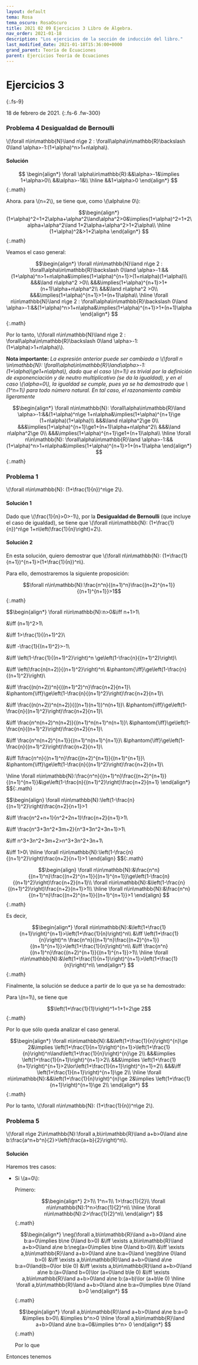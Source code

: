 ```yaml
---
layout: default
tema: Rosa
tema_oscuro: RosaOscuro
title: 2021 02 09 Ejercicios 3 Libro de Álgebra.
nav_order: 2021-01-18
description: "Los ejercicios de la sección de inducción del libro."
last_modified_date: 2021-01-18T15:36:00+0000
grand_parent: Teoría de Ecuaciones
parent: Ejercicios Teoría de Ecuaciones
---
```


# Ejercicios&nbsp;<span class="deg-sitio deg-sitio-texto">3</span>
{:.fs-9}

18 de febrero de 2021.
{:.fs-6 .fw-300}

### Problema&nbsp;<span class="deg-sitio deg-sitio-texto">4</span> Desigualdad de Bernoulli

\\(\forall n\in\mathbb{N}\land n\ge 2 : \forall\alpha\in\mathbb{R}\backslash 0\land \alpha>-1:(1+\alpha)^n>1+n\alpha\\).

#### Solución

$$
\begin{align*}
\forall \alpha\in\mathbb{R}:&&\alpha>-1&\implies 1+\alpha>0\\
&&\alpha>-1&\\
\hline
&&1+\alpha>0 
\end{align*}
$${:.math}

Ahora. para \\(n=2\\), se tiene que, como \\(\alpha\ne 0\\):

$$\begin{align*}
(1+\alpha)^2=1+2\alpha+\alpha^2\land\alpha^2>0&\implies(1+\alpha)^2=1+2\alpha+\alpha^2\land 1+2\alpha+\alpha^2>1+2\alpha\\
\hline
(1+\alpha)^2&>1+2\alpha
\end{align*}
$${:.math}

Veamos el caso general:

$$\begin{align*}
\forall n\in\mathbb{N}\land n\ge 2 : \forall\alpha\in\mathbb{R}\backslash 0\land \alpha>-1:&&(1+\alpha)^n>1+n\alpha&\implies(1+\alpha)^{n+1}>(1+n\alpha)(1+\alpha)\\
&&&\land n\alpha^2 >0\\
&&&\implies(1+\alpha)^{n+1}>1+(n+1)\alpha+n\alpha^2\\
&&&\land n\alpha^2 >0\\
&&&\implies(1+\alpha)^{n+1}>1+(n+1)\alpha\\
\hline
\forall n\in\mathbb{N}\land n\ge 2 : \forall\alpha\in\mathbb{R}\backslash 0\land \alpha>-1:&&(1+\alpha)^n>1+n\alpha&\implies(1+\alpha)^{n+1}>1+(n+1)\alpha
\end{align*}
$${:.math}

Por lo tanto, \\(\forall n\in\mathbb{N}\land n\ge 2 : \forall\alpha\in\mathbb{R}\backslash 0\land \alpha>-1:(1+\alpha)>1+n\alpha)\\).

**Nota importante:** *La expresión anterior puede ser cambiada a \\(\forall n \in\mathbb{N}: \forall\alpha\in\mathbb{R}\land\alpha>-1:(1+\alpha)\ge1+n\alpha\\), dado que el caso \\(n=1\\) es trivial por la definición de exponenciación y de neutro multiplicativo (se da la igualdad), y en el caso \\(\alpha=0\\), la igualdad se cumple, pues ya se ha demostrado que \\(1^n=1\\) para todo número natural. En tal caso, el razonamiento cambia ligeramente*

$$\begin{align*}
\forall n\in\mathbb{N}: \forall\alpha\in\mathbb{R}\land \alpha>-1:&&(1+\alpha)^n\ge 1+n\alpha&\implies(1+\alpha)^{n+1}\ge (1+n\alpha)(1+\alpha)\\
&&&\land n\alpha^2\ge 0\\
&&&\implies(1+\alpha)^{n+1}\ge1+(n+1)\alpha+n\alpha^2\\
&&&\land n\alpha^2\ge 0\\
&&&\implies(1+\alpha)^{n+1}\ge1+(n+1)\alpha\\
\hline
\forall n\in\mathbb{N}: \forall\alpha\in\mathbb{R}\land \alpha>-1:&&(1+\alpha)^n>1+n\alpha&\implies(1+\alpha)^{n+1}>1+(n+1)\alpha
\end{align*}
$${:.math}

### Problema&nbsp;<span class="deg-sitio deg-sitio-texto">1</span>

\\(\forall n\in\mathbb{N}: (1+\frac{1}{n})^n\ge 2\\).

#### Solución 1

Dado que \\(\frac{1}{n}>0>-1\\), por la **Desigualdad de Bernoulli** (que incluye el caso de igualdad), se tiene que \\(\forall n\in\mathbb{N}: (1+\frac{1}{n})^n\ge 1+n\left(\frac{1}{n}\right)=2\\).

#### Solución 2

En esta solución, quiero demostrar que \\(\forall n\in\mathbb{N}: (1+\frac{1}{n+1})^{n+1}>(1+\frac{1}{n})^n\\).

Para ello, demostraremos la siguiente proposición:

$$\forall n\in\mathbb{N}:\frac{n^n}{(n+1)^n}\frac{(n+2)^{n+1}}{(n+1)^{n+1}}>1$${:.math}

$$\begin{align*}
\forall n\in\mathbb{N}:n>0&\iff n+1>1\\

&\iff (n+1)^2>1\\

&\iff 1>\frac{1}{(n+1)^2}\\

&\iff -\frac{1}{(n+1)^2}>-1\\

&\iff \left(1-\frac{1}{(n+1)^2}\right)^n
\ge\left(1-\frac{n}{(n+1)^2}\right)\\

&\iff \left(\frac{n(n+2)}{(n+1)^2}\right)^n\\
&\phantom{\iff}\ge\left(1-\frac{n}{(n+1)^2}\right)\\

&\iff \frac{(n(n+2))^n}{((n+1)^2)^n}\frac{n+2}{n+1}\\
&\phantom{\iff}\ge\left(1-\frac{n}{(n+1)^2}\right)\frac{n+2}{n+1}\\

&\iff \frac{(n(n+2))^n(n+2)}{((n+1)(n+1))^n(n+1)}\\
&\phantom{\iff}\ge\left(1-\frac{n}{(n+1)^2}\right)\frac{n+2}{n+1}\\

&\iff \frac{n^n(n+2)^n(n+2)}{(n+1)^n(n+1)^n(n+1)}\\
&\phantom{\iff}\ge\left(1-\frac{n}{(n+1)^2}\right)\frac{n+2}{n+1}\\

&\iff \frac{n^n(n+2)^{n+1}}{(n+1)^n(n+1)^{n+1}}\\
&\phantom{\iff}\ge\left(1-\frac{n}{(n+1)^2}\right)\frac{n+2}{n+1}\\


&\iff 1\frac{n^n}{(n+1)^n}\frac{(n+2)^{n+1}}{(n+1)^{n+1}}\\
&\phantom{\iff}\ge\left(1-\frac{n}{(n+1)^2}\right)\frac{n+2}{n+1}\\

\hline
\forall n\in\mathbb{N}:\frac{n^n}{(n+1)^n}\frac{(n+2)^{n+1}}{(n+1)^{n+1}}&\ge\left(1-\frac{n}{(n+1)^2}\right)\frac{n+2}{n+1}
\end{align*}
$${:.math}

$$\begin{align}
\forall n\in\mathbb{N}:\left(1-\frac{n}{(n+1)^2}\right)\frac{n+2}{n+1}>1
 
&\iff \frac{n^2+n+1}{n^2+2n+1}\frac{n+2}{n+1}>1\\

&\iff \frac{n^3+3n^2+3m+2}{n^3+3n^2+3n+1}>1\\

&\iff n^3+3n^2+3m+2>n^3+3n^2+3n+1\\

&\iff 1>0\\
\hline
\forall n\in\mathbb{N}:\left(1-\frac{n}{(n+1)^2}\right)\frac{n+2}{n+1}>1
\end{align}
$${:.math}

$$\begin{align}
\forall n\in\mathbb{N}:&\frac{n^n}{(n+1)^n}\frac{(n+2)^{n+1}}{(n+1)^{n+1}}\ge\left(1-\frac{n}{(n+1)^2}\right)\frac{n+2}{n+1}\\
\forall n\in\mathbb{N}:&\left(1-\frac{n}{(n+1)^2}\right)\frac{n+2}{n+1}>1\\
\hline
\forall n\in\mathbb{N}:&\frac{n^n}{(n+1)^n}\frac{(n+2)^{n+1}}{(n+1)^{n+1}}>1
\end{align}
$${:.math}

Es decir,

$$\begin{align*}
\forall n\in\mathbb{N}:&\left(1+\frac{1}{n+1}\right)^{n+1}>\left(1+\frac{1}{n}\right)^n\\
&\iff \left(1+\frac{1}{n}\right)^n \frac{n^n}{(n+1)^n}\frac{(n+2)^{n+1}}{(n+1)^{n+1}}>\left(1+\frac{1}{n}\right)^n\\
&\iff \frac{n^n}{(n+1)^n}\frac{(n+2)^{n+1}}{(n+1)^{n+1}}>1\\
\hline
\forall n\in\mathbb{N}:&\left(1+\frac{1}{n+1}\right)^{n+1}>\left(1+\frac{1}{n}\right)^n\\
\end{align*}
$${:.math}

Finalmente, la solución se deduce a partir de lo que ya se ha demostrado:

Para \\(n=1\\), se tiene que

$$\left(1+\frac{1}{1}\right)^1=1+1=2\ge 2$${:.math}

Por lo que sólo queda analizar el caso general. 

$$\begin{align*}
\forall n\in\mathbb{N}:&&\left(1+\frac{1}{n}\right)^{n}\ge 2&\implies \left(1+\frac{1}{n+1}\right)^{n+1}>\left(1+\frac{1}{n}\right)^n\land\left(1+\frac{1}{n}\right)^{n}\ge 2\\
&&&\implies \left(1+\frac{1}{n+1}\right)^{n+1}>2\\
&&&\implies \left(1+\frac{1}{n+1}\right)^{n+1}>2\lor\left(1+\frac{1}{n+1}\right)^{n+1}=2\\
&&&\iff \left(1+\frac{1}{n+1}\right)^{n+1}\ge 2\\
\hline
\forall n\in\mathbb{N}:&&\left(1+\frac{1}{n}\right)^{n}\ge 2&\implies \left(1+\frac{1}{n+1}\right)^{n+1}\ge 2\\
\end{align*}
$${:.math}

Por lo tanto, \\(\forall n\in\mathbb{N}: (1+\frac{1}{n})^n\ge 2\\).

### Problema&nbsp;<span class="deg-sitio deg-sitio-texto">5</span>

\\(\forall n\ge 2\in\mathbb{N}:\forall a,b\in\mathbb{R}\land a+b>0\land a\ne b:\frac{a^n+b^n}{2}>\left(\frac{a+b}{2}\right)^n\\).

#### Solución

Haremos tres casos:

* Si \\(a=0\\):
  
  Primero:

  $$\begin{align*}
  2>1\\
  1^n=1\\
  1>\frac{1}{2}\\
  \forall n\in\mathbb{N}:1^n>\frac{1}{2}^n\\
  \hline
  \forall n\in\mathbb{N}:2>\frac{1}{2}^n\\
  \end{align*}
  $${:.math}
  
  $$\begin{align*}
  \neg(\forall a,b\in\mathbb{R}\land a+b>0\land a\ne b:a=0\implies b\ne 0\land b>0)
  &\iff \exists a,b\in\mathbb{R}\land a+b>0\land a\ne b:\neg(a=0\implies b\ne 0\land b>0)\\
  &\iff \exists a,b\in\mathbb{R}\land a+b>0\land a\ne b:a=0\land \neg(b\ne 0\land b>0)
  &\iff \exists a,b\in\mathbb{R}\land a+b>0\land a\ne b:a=0\land(b=0\lor b\le 0)
  &\iff \exists a,b\in\mathbb{R}\land a+b>0\land a\ne b:(a=0\land b=0)\lor (a=0\land b\le 0)
  &\iff \exists a,b\in\mathbb{R}\land a+b>0\land a\ne b:(a=b)\lor (a+b\le 0)
  \hline
  \forall a,b\in\mathbb{R}\land a+b>0\land a\ne b:a=0\implies b\ne 0\land b>0
  \end{align*}
  $${:.math}
  
  $$\begin{align*}
  \forall a,b\in\mathbb{R}\land a+b>0\land a\ne b:a=0
  &\implies b>0\\
  &\implies b^n>0
  \hline
  \forall a,b\in\mathbb{R}\land a+b>0\land a\ne b:a=0&\implies b^n> 0
  \end{align*}
  $${:.math}



  Por lo que





Entonces tenemos